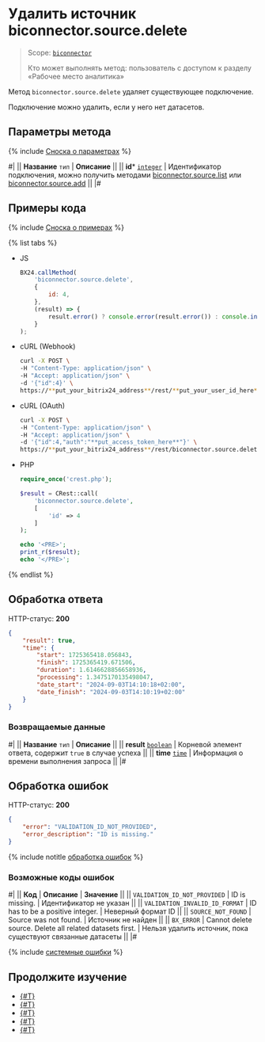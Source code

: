 # Удалить источник biconnector.source.delete

> Scope: [`biconnector`](../../scopes/permissions.md)
>
> Кто может выполнять метод: пользователь с доступом к разделу «Рабочее место аналитика»

Метод `biconnector.source.delete` удаляет существующее подключение.

Подключение можно удалить, если у него нет датасетов. 

## Параметры метода

{% include [Сноска о параметрах](../../../_includes/required.md) %}

#|
|| **Название**
`тип` | **Описание** ||
|| **id***
[`integer`](../../data-types.md) | Идентификатор подключения, можно получить методами [biconnector.source.list](./biconnector-source-list.md) или [biconnector.source.add](./biconnector-source-add.md) ||
|#

## Примеры кода

{% include [Сноска о примерах](../../../_includes/examples.md) %}

{% list tabs %}

- JS

    ```js
    BX24.callMethod(
        'biconnector.source.delete',
        {
            id: 4,
        },
        (result) => {
            result.error() ? console.error(result.error()) : console.info(result.data());
        }
    );
    ```

- cURL (Webhook)

    ```bash
    curl -X POST \
    -H "Content-Type: application/json" \
    -H "Accept: application/json" \
    -d '{"id":4}' \
    https://**put_your_bitrix24_address**/rest/**put_your_user_id_here**/**put_your_webbhook_here**/biconnector.source.delete
    ```

- cURL (OAuth)

    ```bash
    curl -X POST \
    -H "Content-Type: application/json" \
    -H "Accept: application/json" \
    -d '{"id":4,"auth":"**put_access_token_here**"}' \
    https://**put_your_bitrix24_address**/rest/biconnector.source.delete
    ```

- PHP

    ```php
    require_once('crest.php');

    $result = CRest::call(
        'biconnector.source.delete',
        [
            'id' => 4
        ]
    );

    echo '<PRE>';
    print_r($result);
    echo '</PRE>';
    ```

{% endlist %}

## Обработка ответа

HTTP-статус: **200**

```json
{
    "result": true,
    "time": {
        "start": 1725365418.056843,
        "finish": 1725365419.671506,
        "duration": 1.6146628856658936,
        "processing": 1.3475170135498047,
        "date_start": "2024-09-03T14:10:18+02:00",
        "date_finish": "2024-09-03T14:10:19+02:00"
    }
}
```

### Возвращаемые данные

#|
|| **Название**
`тип` | **Описание** ||
|| **result**
[`boolean`](../../data-types.md) | Корневой элемент ответа, содержит `true` в случае успеха ||
|| **time**
[`time`](../../data-types.md#time) | Информация о времени выполнения запроса ||
|#

## Обработка ошибок

HTTP-статус: **200**

```json
{
    "error": "VALIDATION_ID_NOT_PROVIDED",
    "error_description": "ID is missing."
}
```

{% include notitle [обработка ошибок](../../../_includes/error-info.md) %}

### Возможные коды ошибок

#|
|| **Код** | **Описание** | **Значение** ||
|| `VALIDATION_ID_NOT_PROVIDED` | ID is missing. | Идентификатор не указан ||
|| `VALIDATION_INVALID_ID_FORMAT` | ID has to be a positive integer. | Неверный формат ID ||
|| `SOURCE_NOT_FOUND` | Source was not found. | Источник не найден ||
|| `BX_ERROR` | Cannot delete source. Delete all related datasets first. | Нельзя удалить источник, пока существуют связанные датасеты ||
|#

{% include [системные ошибки](../../../_includes/system-errors.md) %}

## Продолжите изучение

- [{#T}](./biconnector-source-update.md)
- [{#T}](./biconnector-source-get.md)
- [{#T}](./biconnector-source-list.md)
- [{#T}](./biconnector-source-add.md)
- [{#T}](./biconnector-source-fields.md)